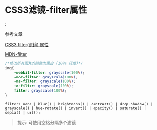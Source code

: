 # CSS3滤镜-filter属性

<!tags!>: <!CSS!> <!CSS3!> <!滤镜!>

参考文章

[CSS3 filter(滤镜) 属性](http://www.runoob.com/cssref/css3-pr-filter.html)

[MDN-filter](https://developer.mozilla.org/zh-CN/docs/Web/CSS/filter)

```css
/*修改所有图片的颜色为黑白 (100% 灰度)*/
img{
    -webkit-filter: grayscale(100%);
    -moz-filter: grayscale(100%);
    -ms-filter: grayscale(100%);
    -o-filter: grayscale(100%);
    filter: grayscale(100%);
}
```

```
filter: none | blur() | brightness() | contrast() | drop-shadow() | grayscale() | hue-rotate() | invert() | opacity() | saturate() | sepia() | url();
```

> 提示: 可使用空格分隔多个滤镜